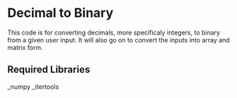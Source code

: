 # Decimal to Binary

This code is for converting decimals, more specificaly integers, to binary from a given user input. It will also go on to convert the inputs into array and matrix form.

## Required Libraries

_numpy
_itertools
